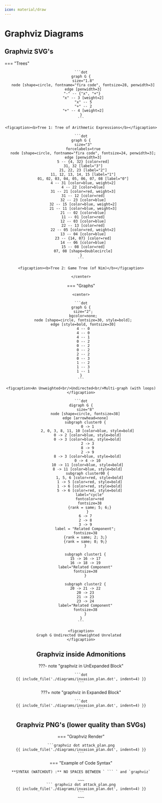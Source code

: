 ```yaml
---
icon: material/draw
---
```


# Graphviz Diagrams

## Graphviz SVG's

=== "Trees"
    <!-- markdownlint-disable no-inline-html -->
    <center>
    <!-- markdownlint-enable no-inline-html -->

    ```dot
    graph G {
      size="1.8"
      node [shape=circle, fontname="fira code", fontsize=28, penwidth=3]
      edge [penwidth=3]
      "-" -- {"x", "+"} 
      "x" -- 3 [weight=2]
      "x" -- 5
      "+" -- 2
      "+" -- 4 [weight=2]
    }
    ```

    <figcaption><b>Tree 1: Tree of Arithmetic Expressions</b></figcaption>

    ```dot
    graph G {
      size="3"
      forcelabels=true
      node [shape=circle, fontname="fira code", fontsize=24, penwidth=3];
      edge [penwidth=3]
      5 -- {4, 32} [color=red]
      31, 32 [label="3"]
      21, 22, 23 [label="2"]
      11, 12, 13, 14, 15 [label="1"]
      01, 02, 03, 04, 05, 06, 07, 08 [label="0"]
      4 -- 31 [color=blue, weight=2]
      4 -- 22 [color=blue]
      31 -- 21 [color=red, weight=3]
      31 -- 12 [color=red]
      32 -- 23 [color=blue]
      32 -- 15 [color=blue, weight=2]
      21 -- 11 [color=blue, weight=3]
      21 -- 02 [color=blue]
      11 -- 01 [color=red]
      12 -- 03 [color=blue]
      22 -- 13 [color=red]
      22 -- 05 [color=red, weight=2]
      13 -- 04 [color=blue]
      23 -- {14, 07} [color=red]
      14 -- 06 [color=blue]
      15 -- 08 [color=red]
      07, 08 [shape=doublecircle]
    }
    ```

    <figcaption><b>Tree 2: Game Tree (of Nim)</b></figcaption>

    </center>

=== "Graphs"

    <center>

    ```dot
    graph G {
      size="2";
      bgcolor=none;
      node [shape=circle, fontsize=30, style=bold];
      edge [style=bold, fontsize=30]
      4 -- 0
      4 -- 0
      4 -- 1
      0 -- 2
      0 -- 2
      0 -- 2
      2 -- 2
      0 -- 3
      1 -- 2
      1 -- 3
      1 -- 1
    }
    ```

    <figcaption>An Unweighted<br/>Undirected<br/>Multi-graph (with loops)</figcaption>

    ```dot
    digraph G {
        size="8"
        node [shape=circle, fontsize=38]
        edge [arrowhead=none]
        subgraph cluster0 {
          0 -> 1
          2, 0, 3, 8, 11, 10 [color=blue, style=bold]
          0 -> 2 [color=blue, style=bold]
          0 -> 3 [color=blue, style=bold]
          2 -> 3
          8 -> 9
          2 -> 9
          8 -> 3 [color=blue, style=bold]
          0 -> 4 -> 10
          10 -> 11 [color=blue, style=bold]
          8 -> 11 [color=blue, style=bold]
          subgraph cluster00 {
            1, 5, 6 [color=red, style=bold]
            1 -> 5 [color=red, style=bold]
            1 -> 6 [color=red, style=bold]
            5 -> 6 [color=red, style=bold]
            label="cycle"
            fontcolor=red
            fontsize=38
            {rank = same; 5; 6;}
          }
        6 -> 7
        2 -> 8
        3 -> 9
        label = "Related Component";
        fontsize=38
        {rank = same; 2; 3;}
        {rank = same; 8; 9;}
        }

        subgraph cluster1 {
        15 -> 16 -> 17
        16 -> 18 -> 19
        label="Related Component"
        fontsize=38
        }

        subgraph cluster2 {
        20 -> 21 -> 22
        20 -> 23
        21 -> 23
        23 -> 24
        label="Related Component"
        fontsize=38
        }
    }
    ```

    <figcaption>
    Graph G Undirected Unweighted Unrelated  
    </figcaption>

## Graphviz inside Admonitions

???- note "graphviz in UnExpanded Block"

    ```dot
    {{ include_file('./diagrams/invasion_plan.dot', indent=4) }}
    ```

???+ note "graphviz in Expanded Block"

    ```dot
    {{ include_file('./diagrams/invasion_plan.dot', indent=4) }}
    ```

## Graphviz PNG's (lower quality than SVGs)

=== "Graphviz Render"

    ```graphviz dot attack_plan.png
    {{ include_file('./diagrams/invasion_plan.dot', indent=4) }}
    ```

=== "Example of Code Syntax"

    **SYNTAX (WATCHOUT) :** NO SPACES BETWEEN ` ``` ` and `graphviz`

    ~~~
    ``` graphviz dot attack_plan.png
    {{ include_file('./diagrams/invasion_plan.dot', indent=4) }}
    ```
    ~~~

